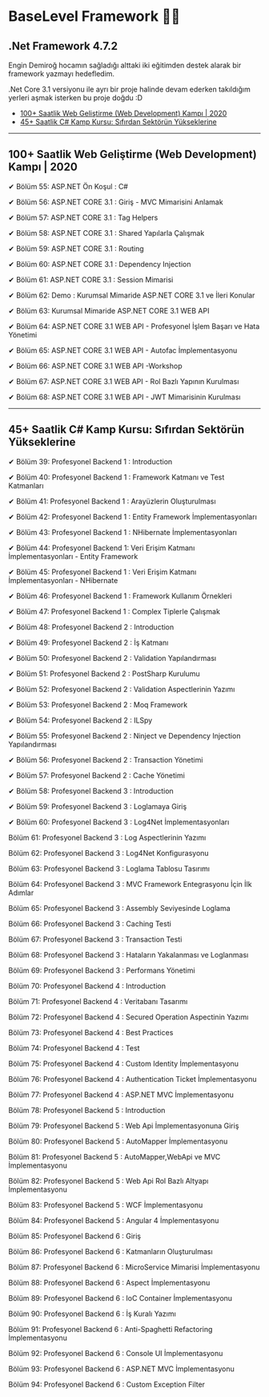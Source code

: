 # **BaseLevel Framework** 📜📝

## .Net Framework 4.7.2

Engin Demiroğ hocamın sağladığı alttaki iki eğitimden destek alarak bir framework yazmayı hedefledim.

.Net Core 3.1 versiyonu ile ayrı bir proje halinde devam ederken takıldığım yerleri aşmak isterken bu proje doğdu :D

* [100+ Saatlik Web Geliştirme (Web Development) Kampı | 2020](https://keepachangelog.com/en/1.0.0/)
* [45+ Saatlik C# Kamp Kursu: Sıfırdan Sektörün Yükseklerine](https://keepachangelog.com/en/1.0.0/)

---
## 100+ Saatlik Web Geliştirme (Web Development) Kampı | 2020

✔ Bölüm 55: ASP.NET Ön Koşul : C#

✔ Bölüm 56: ASP.NET CORE 3.1 : Giriş - MVC Mimarisini
Anlamak

✔ Bölüm 57: ASP.NET CORE 3.1 : Tag Helpers

✔ Bölüm 58: ASP.NET CORE 3.1 : Shared Yapılarla Çalışmak

✔ Bölüm 59: ASP.NET CORE 3.1 : Routing

✔ Bölüm 60: ASP.NET CORE 3.1 : Dependency Injection

✔ Bölüm 61: ASP.NET CORE 3.1 : Session Mimarisi

✔ Bölüm 62: Demo : Kurumsal Mimaride ASP.NET CORE 3.1
ve İleri Konular

✔ Bölüm 63: Kurumsal Mimaride ASP.NET CORE 3.1 WEB
API

✔ Bölüm 64: ASP.NET CORE 3.1 WEB API - Profesyonel
İşlem Başarı ve Hata Yönetimi

✔ Bölüm 65: ASP.NET CORE 3.1 WEB API - Autofac
İmplementasyonu

✔ Bölüm 66: ASP.NET CORE 3.1 WEB API -Workshop

✔ Bölüm 67: ASP.NET CORE 3.1 WEB API - Rol Bazlı
Yapının Kurulması

✔ Bölüm 68: ASP.NET CORE 3.1 WEB API - JWT
Mimarisinin Kurulması

---

## 45+ Saatlik C# Kamp Kursu: Sıfırdan Sektörün Yükseklerine

✔ Bölüm 39: Profesyonel Backend 1 : Introduction
 
✔ Bölüm 40: Profesyonel Backend 1 : Framework Katmanı
ve Test Katmanları

✔ Bölüm 41: Profesyonel Backend 1 : Arayüzlerin
Oluşturulması

✔ Bölüm 42: Profesyonel Backend 1 : Entity Framework
İmplementasyonları

✔ Bölüm 43: Profesyonel Backend 1 : NHibernate
İmplementasyonları

✔ Bölüm 44: Profesyonel Backend 1: Veri Erişim Katmanı
İmplementasyonları - Entity Framework

✔ Bölüm 45: Profesyonel Backend 1 : Veri Erişim Katmanı
İmplementasyonları - NHibernate

✔ Bölüm 46: Profesyonel Backend 1 : Framework Kullanım
Örnekleri

✔ Bölüm 47: Profesyonel Backend 1 : Complex Tiplerle
Çalışmak

✔ Bölüm 48: Profesyonel Backend 2 : Introduction

✔ Bölüm 49: Profesyonel Backend 2 : İş Katmanı

✔ Bölüm 50: Profesyonel Backend 2 : Validation
Yapılandırması

✔ Bölüm 51: Profesyonel Backend 2 : PostSharp Kurulumu

✔ Bölüm 52: Profesyonel Backend 2 : Validation
Aspectlerinin Yazımı

✔ Bölüm 53: Profesyonel Backend 2 : Moq Framework

✔ Bölüm 54: Profesyonel Backend 2 : ILSpy

✔ Bölüm 55: Profesyonel Backend 2 : Ninject ve
Dependency Injection Yapılandırması

✔ Bölüm 56: Profesyonel Backend 2 : Transaction Yönetimi

✔ Bölüm 57: Profesyonel Backend 2 : Cache Yönetimi

✔ Bölüm 58: Profesyonel Backend 3 : Introduction

✔ Bölüm 59: Profesyonel Backend 3 : Loglamaya Giriş

✔ Bölüm 60: Profesyonel Backend 3 : Log4Net
İmplementasyonları

Bölüm 61: Profesyonel Backend 3 : Log Aspectlerinin
Yazımı

Bölüm 62: Profesyonel Backend 3 : Log4Net
Konfigurasyonu

Bölüm 63: Profesyonel Backend 3 : Loglama Tablosu
Tasırımı

Bölüm 64: Profesyonel Backend 3 : MVC Framework
Entegrasyonu İçin İlk Adımlar

Bölüm 65: Profesyonel Backend 3 : Assembly Seviyesinde
Loglama

Bölüm 66: Profesyonel Backend 3 : Caching Testi

Bölüm 67: Profesyonel Backend 3 : Transaction Testi

Bölüm 68: Profesyonel Backend 3 : Hataların
Yakalanması ve Loglanması

Bölüm 69: Profesyonel Backend 3 : Performans Yönetimi

Bölüm 70: Profesyonel Backend 4 : Introduction

Bölüm 71: Profesyonel Backend 4 : Veritabanı Tasarımı

Bölüm 72: Profesyonel Backend 4 : Secured Operation
Aspectinin Yazımı

Bölüm 73: Profesyonel Backend 4 : Best Practices

Bölüm 74: Profesyonel Backend 4 : Test

Bölüm 75: Profesyonel Backend 4 : Custom Identity
İmplementasyonu

Bölüm 76: Profesyonel Backend 4 : Authentication Ticket
İmplementasyonu

Bölüm 77: Profesyonel Backend 4 : ASP.NET MVC
İmplementasyonu

Bölüm 78: Profesyonel Backend 5 : Introduction

Bölüm 79: Profesyonel Backend 5 : Web Api
İmplementasyonuna Giriş

Bölüm 80: Profesyonel Backend 5 : AutoMapper
İmplementasyonu

Bölüm 81: Profesyonel Backend 5 : AutoMapper,WebApi
ve MVC İmplementasyonu

Bölüm 82: Profesyonel Backend 5 : Web Api Rol Bazlı
Altyapı İmplementasyonu

Bölüm 83: Profesyonel Backend 5 : WCF
İmplementasyonu

Bölüm 84: Profesyonel Backend 5 : Angular 4
İmplementasyonu

Bölüm 85: Profesyonel Backend 6 : Giriş

Bölüm 86: Profesyonel Backend 6 : Katmanların
Oluşturulması

Bölüm 87: Profesyonel Backend 6 : MicroService
Mimarisi İmplementasyonu

Bölüm 88: Profesyonel Backend 6 : Aspect
İmplementasyonu

Bölüm 89: Profesyonel Backend 6 : IoC Container
İmplementasyonu

Bölüm 90: Profesyonel Backend 6 : İş Kuralı Yazımı

Bölüm 91: Profesyonel Backend 6 : Anti-Spaghetti
Refactoring İmplementasyonu

Bölüm 92: Profesyonel Backend 6 : Console UI
İmplementasyonu

Bölüm 93: Profesyonel Backend 6 : ASP.NET MVC
İmplementasyonu

Bölüm 94: Profesyonel Backend 6 : Custom Exception
Filter


